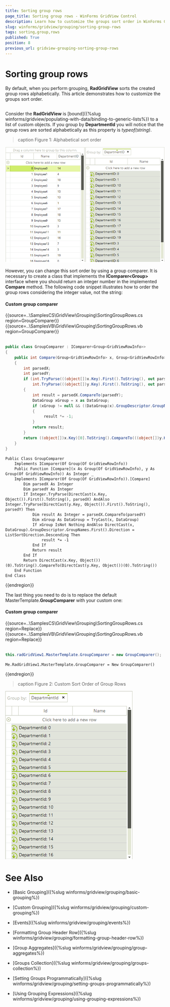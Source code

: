```yaml
---
title: Sorting group rows
page_title: Sorting group rows - WinForms GridView Control
description: Learn how to customize the groups sort order in WinForms GridView.
slug: winforms/gridview/grouping/sorting-group-rows
tags: sorting,group,rows
published: True
position: 8
previous_url: gridview-grouping-sorting-group-rows
---
```


# Sorting group rows



By default, when you perform grouping, __RadGridView__ sorts the created group rows alphabetically. This article demonstrates how to customize the groups sort order.

## 

Consider the __RadGridView__ is [bound]({%slug winforms/gridview/populating-with-data/binding-to-generic-lists%}) to a list of custom objects. If you group by __DepartmentId__ you will notice that the group rows are sorted alphabetically as this property is *typeof(string)*.
        
>caption Figure 1: Alphabetical sort order

![WinForms RadGridView Alphabetical sort order](images/gridview-grouping-sorting-group-rows001.png)

However, you can change this sort order by using a group comparer. It is necessary to create a class that implements the  __IComparer<Group<GridViewRowInfo>>__ interface where you should return an integer number in the implemented __Compare__ method. The following code snippet illustrates how to order the group rows considering the integer value, not the string:

#### Custom group comparer

{{source=..\SamplesCS\GridView\Grouping\SortingGroupRows.cs region=GroupComparer}} 
{{source=..\SamplesVB\GridView\Grouping\SortingGroupRows.vb region=GroupComparer}} 

````C#
        
public class GroupComparer : IComparer<Group<GridViewRowInfo>>
{
    public int Compare(Group<GridViewRowInfo> x, Group<GridViewRowInfo> y)
    {
        int parsedX;
        int parsedY;
        if (int.TryParse(((object[])x.Key).First().ToString(), out parsedX) &&
            int.TryParse(((object[])y.Key).First().ToString(), out parsedY))
        {
            int result = parsedX.CompareTo(parsedY);
            DataGroup xGroup = x as DataGroup;
            if (xGroup != null && ((DataGroup)x).GroupDescriptor.GroupNames.First().Direction == ListSortDirection.Descending)
            {
                 result *= -1;
            }
            return result;
        }
        return ((object[])x.Key)[0].ToString().CompareTo(((object[])y.Key)[0].ToString());
    }
}

````
````VB.NET
Public Class GroupComparer
    Implements IComparer(Of Group(Of GridViewRowInfo))
    Public Function [Compare](x As Group(Of GridViewRowInfo), y As Group(Of GridViewRowInfo)) As Integer _
    Implements IComparer(Of Group(Of GridViewRowInfo)).[Compare]
        Dim parsedX As Integer
        Dim parsedY As Integer
        If Integer.TryParse(DirectCast(x.Key, Object()).First().ToString(), parsedX) AndAlso Integer.TryParse(DirectCast(y.Key, Object()).First().ToString(), parsedY) Then
            Dim result As Integer = parsedX.CompareTo(parsedY)
            Dim xGroup As DataGroup = TryCast(x, DataGroup)
            If xGroup IsNot Nothing AndAlso DirectCast(x, DataGroup).GroupDescriptor.GroupNames.First().Direction = ListSortDirection.Descending Then
                result *= -1
            End If
            Return result
        End If
        Return DirectCast(x.Key, Object())(0).ToString().CompareTo(DirectCast(y.Key, Object())(0).ToString())
    End Function
End Class

````

{{endregion}} 

The last thing you need to do is to replace the default MasterTemplate.__GroupComparer__ with your custom one:

#### Custom group comparer

{{source=..\SamplesCS\GridView\Grouping\SortingGroupRows.cs region=Replace}} 
{{source=..\SamplesVB\GridView\Grouping\SortingGroupRows.vb region=Replace}} 

````C#
            
this.radGridView1.MasterTemplate.GroupComparer = new GroupComparer();

````
````VB.NET
Me.RadGridView1.MasterTemplate.GroupComparer = New GroupComparer()

````

{{endregion}} 

>caption Figure 2: Custom Sort Order of Group Rows

![WinForms RadGridView Custom sort order of group rows](images/gridview-grouping-sorting-group-rows002.png)
# See Also
* [Basic Grouping]({%slug winforms/gridview/grouping/basic-grouping%})

* [Custom Grouping]({%slug winforms/gridview/grouping/custom-grouping%})

* [Events]({%slug winforms/gridview/grouping/events%})

* [Formatting Group Header Row]({%slug winforms/gridview/grouping/formatting-group-header-row%})

* [Group Aggregates]({%slug winforms/gridview/grouping/group-aggregates%})

* [Groups Collection]({%slug winforms/gridview/grouping/groups-collection%})

* [Setting Groups Programmatically]({%slug winforms/gridview/grouping/setting-groups-programmatically%})

* [Using Grouping Expressions]({%slug winforms/gridview/grouping/using-grouping-expressions%})

